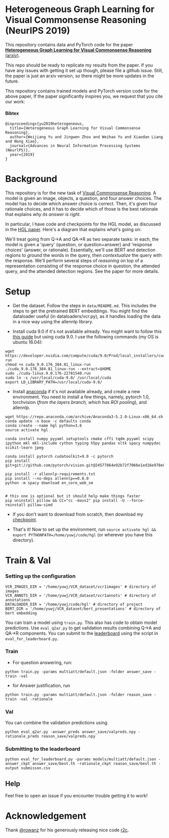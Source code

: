 # Heterogeneous Graph Learning for Visual Commonsense Reasoning (NeurlPS 2019)

This repository contains data and PyTorch code for the paper [**Heterogeneous Graph Learning for Visual Commonsense Reasoning** (arxiv)](https://arxiv.org/abs/1910.11475).

This repo should be ready to replicate my results from the paper. If you have any issues with getting it set up though, please file a github issue. Still, the paper is just an arxiv version, so there might be more updates in the future.

This repository contains trained models and PyTorch version code for the above paper, If the paper significantly inspires you, we request that you cite our work:
#### Bibtex

```
@inproceedings{yu2019heterogeneous,
  title={Heterogeneous Graph Learning for Visual Commonsense Reasoning},
  author={Weijiang Yu and Jingwen Zhou and Weihao Yu and Xiaodan Liang and Nong Xiao},
  journal={Advances in Neural Information Processing Systems (NeurlPS)},
  year={2019}
}
```

# Background

This repository is for the new task of [Visual Commonsense Reasoning](https://visualcommonsense.com). A model is given an image, objects, a question, and four answer choices. The model has to decide which answer choice is correct. Then, it's given four rationale choices, and it has to decide which of those is the best rationale that explains *why its answer is right*.

In particular, I have code and checkpoints for the HGL model, as discussed in the [HGL paper](https://arxiv.org/abs/1910.11475).  Here's a diagram that explains what's going on:

We'll treat going from Q->A and QA->R as two separate tasks: in each, the model is given a 'query' (question, or question+answer) and 'response choices' (answer, or rationale). Essentially, we'll use BERT and detection regions to *ground* the words in the query, then *contextualize* the query with the response. We'll perform several steps of *reasoning* on top of a representation consisting of the response choice in question, the attended query, and the attended detection regions. See the paper for more details.

# Setup

* Get the dataset. Follow the steps in `data/README.md`. This includes the steps to get the pretrained BERT embeddings. You might find the dataloader useful (in dataloaders/vcr.py), as it handles loading the data in a nice way using the allennlp library.

* Install cuda 9.0 if it's not available already. You might want to follow this [this guide](https://medium.com/@zhanwenchen/install-cuda-9-2-and-cudnn-7-1-for-tensorflow-pytorch-gpu-on-ubuntu-16-04-1822ab4b2421) but using cuda 9.0. I use the following commands (my OS is ubuntu 16.04):
```
wget https://developer.nvidia.com/compute/cuda/9.0/Prod/local_installers/cuda_9.0.176_384.81_linux-run
chmod +x cuda_9.0.176_384.81_linux-run
./cuda_9.0.176_384.81_linux-run --extract=$HOME
sudo ./cuda-linux.9.0.176-22781540.run
sudo ln -s /usr/local/cuda-9.0/ /usr/local/cuda
export LD_LIBRARY_PATH=/usr/local/cuda-9.0/
```

* Install [anaconda](https://www.anaconda.com/) if it's not available already, and create a new environment. You need to install a few things, namely, pytorch 1.0, torchvision (*from the layers branch, which has ROI pooling*), and allennlp.

```
wget https://repo.anaconda.com/archive/Anaconda3-5.2.0-Linux-x86_64.sh
conda update -n base -c defaults conda
conda create --name hgl python=3.6
source activate hgl

conda install numpy pyyaml setuptools cmake cffi tqdm pyyaml scipy ipython mkl mkl-include cython typing h5py pandas nltk spacy numpydoc scikit-learn jpeg

conda install pytorch cudatoolkit=9.0 -c pytorch
pip install git+git://github.com/pytorch/vision.git@24577864e92b72f7066e1ed16e978e873e19d13d

pip install -r allennlp-requirements.txt
pip install --no-deps allennlp==0.8.0
python -m spacy download en_core_web_sm


# this one is optional but it should help make things faster
pip uninstall pillow && CC="cc -mavx2" pip install -U --force-reinstall pillow-simd
```

* If you don't want to download from scratch, then download my [checkpoint](https://drive.google.com/drive/folders/1ux9YG3sRmUVvsCt1nHwlB5Egw43NDsK1?usp=sharing).

* That's it! Now to set up the environment, run `source activate hgl && export PYTHONPATH=/home/yuwj/code/hgl` (or wherever you have this directory).

# Train & Val
### Setting up the configuration

```
VCR_IMAGES_DIR = '/home/yuwj/VCR_dataset/vcr1images' # directory of images
VCR_ANNOTS_DIR = '/home/yuwj/VCR_dataset/vcr1annots' # directory of annotations
DATALOADER_DIR = '/home/yuwj/code/hgl' # directory of project
BERT_DIR = '/home/yuwj/VCR_dataset/bert_presentations' # directory of bert embedding
```

You can train a model using `train.py`. This also has code to obtain model predictions. Use `eval_q2ar.py` to get validation results combining Q->A and QA->R components. You can submit to the [leaderboard](https://visualcommonsense.com/leaderboard/) using the script in `eval_for_leaderboard.py`.

### Train
- For question answering, run:
```
python train.py -params multiatt/default.json -folder answer_save -train -val
```

- for Answer justification, run
```
python train.py -params multiatt/default.json -folder reason_save -train -val -rationale
```

### Val
You can combine the validation predictions using
```
python eval_q2ar.py -answer_preds answer_save/valpreds.npy -rationale_preds reason_save/valpreds.npy
```
### Submitting to the leaderboard
```
python eval_for_leaderboard.py -params models/multiatt/default.json -answer_ckpt answer_save/best.th -rationale_ckpt reason_save/best.th -output submisson.csv
```

## Help

Feel free to open an issue if you encounter trouble getting it to work!

# Acknowledgement
Thank [@rowanz](https://github.com/rowanz) for his generously releasing nice code [r2c](https://github.com/rowanz/r2c).
